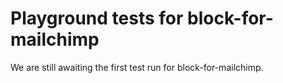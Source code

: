 # Playground tests for block-for-mailchimp
We are still awaiting the first test run for block-for-mailchimp.
